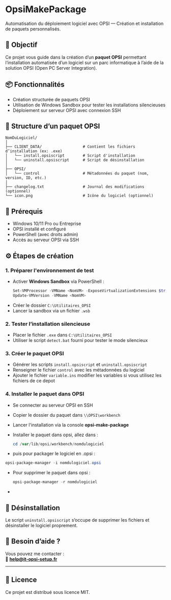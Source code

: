 # OpsiMakePackage

Automatisation du déploiement logiciel avec OPSI — Création et installation de paquets personnalisés.

## 🌟 Objectif

Ce projet vous guide dans la création d’un **paquet OPSI** permettant l’installation automatisée d’un logiciel sur un parc informatique à l’aide de la solution OPSI (Open PC Server Integration).

## 📦 Fonctionnalités

- Création structurée de paquets OPSI
- Utilisation de Windows Sandbox pour tester les installations silencieuses
- Déploiement sur serveur OPSI avec connexion SSH

## 📁 Structure d’un paquet OPSI

```
NomDuLogiciel/
│
├── CLIENT_DATA/                  # Contient les fichiers d’installation (ex: .exe)
│   └── install.opsiscript        # Script d'installation
│   └── uninstall.opsiscript      # Script de désinstallation
│
├── OPSI/
│   └── control                   # Métadonnées du paquet (nom, version, ID, etc.)
│
├── changelog.txt                 # Journal des modifications (optionnel)
└── icon.png                      # Icône du logiciel (optionnel)
```

## 🧰 Prérequis

- Windows 10/11 Pro ou Entreprise
- OPSI installé et configuré
- PowerShell (avec droits admin)
- Accès au serveur OPSI via SSH

## ⚙️ Étapes de création

### 1. Préparer l'environnement de test

- Activer **Windows Sandbox** via PowerShell :
  ```powershell
  Set-VMProcessor -VMName <NomVM> -ExposeVirtualizationExtensions $true
  Update-VMVersion -VMName <NomVM>
  ```
- Créer le dossier `C:\Utilitaires_OPSI`
- Lancer la sandbox via un fichier `.wsb`

### 2. Tester l’installation silencieuse

- Placer le fichier `.exe` dans `C:\Utilitaires_OPSI`
- Utiliser le script `detect.bat` fourni pour tester le mode silencieux

### 3. Créer le paquet OPSI

- Générer les scripts `install.opsiscript` et `uninstall.opsiscript`
- Renseigner le fichier `control` avec les métadonnées du logiciel
- Ajouter le fichier `variable.ins` modifier les variables si vous utilisez les fichiers de ce depot

### 4. Installer le paquet dans OPSI

- Se connecter au serveur OPSI en SSH
- Copier le dossier du paquet dans `\\OPSI\workbench`
- Lancer l'installation via la console **opsi-make-package**
- Installer le paquet dans opsi, allez dans :

    ```powershell
  cd /var/lib/opsi/workbench/nomdulogiciel
  ```
- puis pour packager le logiciel en .opsi :

 ```powershell
 opsi-package-manager -i nomdulogiciel.opsi
 ```

- Pour supprimer le paquet dans opsi :
  ```powershell
  opsi-package-manager -r nomdulogiciel
- ```

## 🔁 Désinstallation

Le script `uninstall.opsiscript` s’occupe de supprimer les fichiers et désinstaller le logiciel proprement.

## 📨 Besoin d’aide ?

Vous pouvez me contacter :  
📧 **help@it-opsi-setup.fr**  

---

## 📄 Licence

Ce projet est distribué sous licence MIT.
